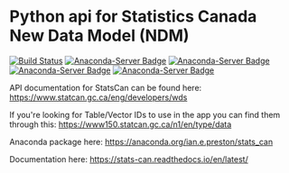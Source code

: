 # Python api for Statistics Canada New Data Model (NDM)

[![Build Status](https://travis-ci.org/ianepreston/stats_can.svg?branch=master)](https://travis-ci.org/ianepreston/stats_can)
[![Anaconda-Server Badge](https://anaconda.org/ian.e.preston/stats_can/badges/installer/conda.svg)](https://conda.anaconda.org/ian.e.preston)
[![Anaconda-Server Badge](https://anaconda.org/ian.e.preston/stats_can/badges/version.svg)](https://anaconda.org/ian.e.preston/stats_can)
[![Anaconda-Server Badge](https://anaconda.org/ian.e.preston/stats_can/badges/platforms.svg)](https://anaconda.org/ian.e.preston/stats_can)
[![Anaconda-Server Badge](https://anaconda.org/ian.e.preston/stats_can/badges/license.svg)](https://anaconda.org/ian.e.preston/stats_can)

API documentation for StatsCan can be found here: https://www.statcan.gc.ca/eng/developers/wds

If you're looking for Table/Vector IDs to use in the app you can find them through this:
https://www150.statcan.gc.ca/n1/en/type/data

Anaconda package here:
https://anaconda.org/ian.e.preston/stats_can


Documentation here:
https://stats-can.readthedocs.io/en/latest/
